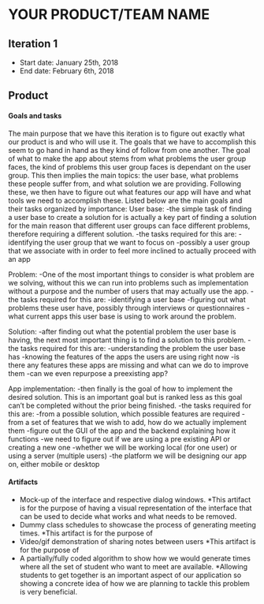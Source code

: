 # YOUR PRODUCT/TEAM NAME

## Iteration 1

 * Start date: January 25th, 2018
 * End date: February 6th, 2018
 
 ## Product
 
 #### Goals and tasks 
The main purpose that we have this iteration is to figure out exactly what our product is and who will use it. The goals that we have to accomplish this seem to go hand in hand as they kind of follow from one another. The goal of what to make the app about stems from what problems the user group faces, the kind of problems this user group faces is dependant on the user group. This then implies the main topics: the user base, what problems these people suffer from, and what solution we are providing. Following these, we then have to figure out what features our app will have and what tools we need to accomplish these. Listed below are the main goals and their tasks organized by importance:
User base:
-the simple task of finding a user base to create a solution for is actually a key part of finding a solution for the main reason that different user groups can face different problems, therefore requiring a different solution.
-the tasks required for this are:
	-identifying the user group that we want to focus on
	-possibly a user group that we associate with in order to feel more inclined to actually proceed with an app

Problem:
-One of the most important things to consider is what problem are we solving, without this we can run into problems such as implementation without a purpose and the number of users that may actually use the app.
-the tasks required for this are:
	-identifying a user base
	-figuring out what problems these user have, possibly through interviews or questionnaires
	-what current apps this user base is using to work around the problem.

Solution:
-after finding out what the potential problem the user base is having, the next most important thing is to find a solution to this problem.
-the tasks required for this are:
	-understanding the problem the user base has
	-knowing the features of the apps the users are using right now
	-is there any features these apps are missing and what can we do to improve them
	-can we even repurpose a preexisting app?

App implementation:
-then finally is the goal of how to implement the desired solution. This is an important goal but is ranked less as this goal can’t be completed without the prior being finished.
-the tasks required for this are:
	-from a possible solution, which possible features are required
	-from a set of features that we wish to add, how do we actually implement them
	-figure out the GUI of the app and the backend explaining how it functions
	-we need to figure out if we are using a pre existing API or creating a new one
	-whether we will be working local (for one user) or using a server (multiple users)
	-the platform we will be designing our app on, either mobile or desktop

#### Artifacts

* Mock-up of the interface and respective dialog windows.
*This artifact is for the purpose of having a visual representation of the interface that can be used to decide what works and what needs to be removed. 
* Dummy class schedules to showcase the process of generating meeting times.
*This artifact is for the purpose of 
* Video/gif demonstration of sharing notes between users
*This artifact is for the purpose of 
* A partially/fully coded algorithm to show how we would generate times where all the set of student who want to meet are available.
*Allowing students to get together is an important aspect of our application so showing a concrete idea of how we are planning to tackle this problem is very beneficial.

